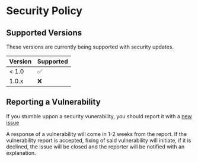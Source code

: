 # Security Policy

## Supported Versions

These versions are currently being supported with security updates.

| Version | Supported          |
| ------- | ------------------ |
| < 1.0   | :white_check_mark: |
| 1.0.x   | :x:                |

## Reporting a Vulnerability
If you stumble uppon a security vunerability, you should report it with a [new issue](https://github.com/Andreasgdp/Wishing-Plan/issues/new/choose)

A response of a vulnerability will come in 1-2 weeks from the report. If the vulnerability report is accepted, fixing of said vulnerability will initiate, if it is declined, 
the issue will be closed and the reporter will be notified with an explanation. 
